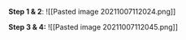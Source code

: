 **Step 1 & 2**:
![[Pasted image 20211007112024.png]]

**Step 3 & 4:**
![[Pasted image 20211007112045.png]]

